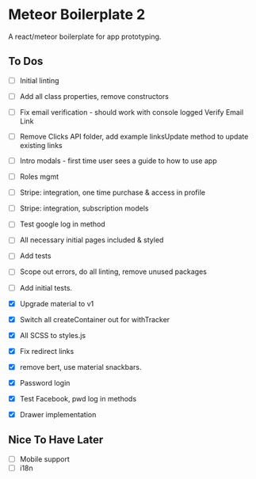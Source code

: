 # Meteor Boilerplate 2

A react/meteor boilerplate for app prototyping.

## To Dos

- [ ] Initial linting
- [ ] Add all class properties, remove constructors
- [ ] Fix email verification - should work with console logged Verify Email Link
- [ ] Remove Clicks API folder, add example linksUpdate method to update existing links
- [ ] Intro modals - first time user sees a guide to how to use app
- [ ] Roles mgmt
- [ ] Stripe: integration, one time purchase & access in profile
- [ ] Stripe: integration, subscription models
- [ ] Test google log in method
- [ ] All necessary initial pages included & styled
- [ ] Add tests
- [ ] Scope out errors, do all linting, remove unused packages
- [ ] Add initial tests.
- [X] Upgrade material to v1
- [X] Switch all createContainer out for withTracker
- [X] All SCSS to styles.js
- [X] Fix redirect links
- [X] remove bert, use material snackbars.
- [X] Password login
- [X] Test Facebook, pwd log in methods
- [X] Drawer implementation


## Nice To Have Later

- [ ] Mobile support
- [ ] i18n
